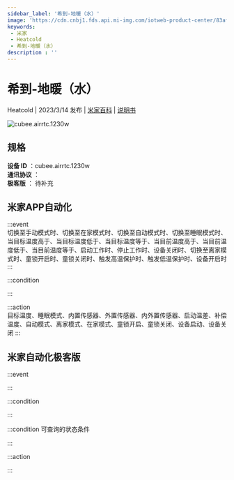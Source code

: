 ```yaml
---
sidebar_label: '希到-地暖（水）'
image: 'https://cdn.cnbj1.fds.api.mi-img.com/iotweb-product-center/83aff0668941fd4a8f2d98d67c0529cb_1669690976229.png?GalaxyAccessKeyId=AKVGLQWBOVIRQ3XLEW&Expires=9223372036854775807&Signature=OQKnQHy5ELphNv/0uDr2wJ1RAy0='
keywords: 
 - 米家
 - Heatcold
 - 希到-地暖（水）
description : ''
---
```

# 希到-地暖（水）

Heatcold | 2023/3/14 发布 | [米家百科](https://home.mi.com/webapp/content/baike/product/index.html?model=cubee.airrtc.1230w) | [说明书](https://home.mi.com/views/introduction.html?model=cubee.airrtc.1230w&region=cn)

![cubee.airrtc.1230w](https://cdn.cnbj1.fds.api.mi-img.com/iotweb-product-center/83aff0668941fd4a8f2d98d67c0529cb_1669690976229.png?GalaxyAccessKeyId=AKVGLQWBOVIRQ3XLEW&Expires=9223372036854775807&Signature=OQKnQHy5ELphNv/0uDr2wJ1RAy0=)

## 规格  
> 
**设备 ID** ：cubee.airrtc.1230w  
**通讯协议** ：  
**极客版**  ： 待补充 


## 米家APP自动化  

:::event  
切换至手动模式时、切换至在家模式时、切换至自动模式时、切换至睡眠模式时、当目标温度高于、当目标温度低于、当目标温度等于、当目前温度高于、当目前温度低于、当目前温度等于、启动工作时、停止工作时、设备关闭时、切换至离家模式时、童锁开启时、童锁关闭时、触发高温保护时、触发低温保护时、设备开启时
:::

:::condition  

:::

:::action   
目标温度、睡眠模式、内置传感器、外置传感器、内外置传感器、启动温差、补偿温度、自动模式、离家模式、在家模式、童锁开启、童锁关闭、设备启动、设备关闭
:::

## 米家自动化极客版  

:::event  

:::

:::condition  

:::

:::condition 可查询的状态条件  

:::

:::action  

:::

        
